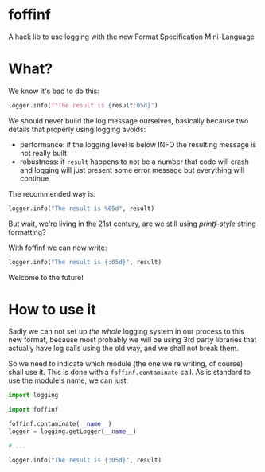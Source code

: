 # foffinf

A hack lib to use logging with the new Format Specification Mini-Language

# What?

We know it's bad to do this:

```python
logger.info(f"The result is {result:05d}")
```

We should never build the log message ourselves, basically because two details that properly using logging avoids: 
- performance: if the logging level is below INFO the resulting message is not really built
- robustness: if `result` happens to not be a number that code will crash and logging will just present some error message but everything will continue

The recommended way is:

```python
logger.info("The result is %05d", result)
```

But wait, we're living in the 21st century, are we still using _printf-style_ string formatting?

With foffinf we can now write:

```python
logger.info("The result is {:05d}", result)
```

Welcome to the future!

# How to use it

Sadly we can not set up *the whole* logging system in our process to this new format, because most probably we will be using 3rd party libraries that actually have log calls using the old way, and we shall not break them.

So we need to indicate which module (the one we're writing, of course) shall use it. This is done with a `foffinf.contaminate` call. As is standard to use the module's name, we can just:

```python
import logging

import foffinf

foffinf.contaminate(__name__)
logger = logging.getLogger(__name__)

# ...

logger.info("The result is {:05d}", result)
```
